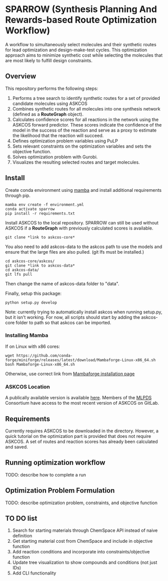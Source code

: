 # SPARROW (Synthesis Planning And Rewards-based Route Optimization Workflow)

A workflow to simultaneously select molecules and their synthetic routes for lead optimization and design-make-test cycles. This optimization approach aims to minimize synthetic cost while selecting the molecules that are most likely to fulfill design constraints.  

## Overview 
This repository performs the following steps: 
1. Performs a tree search to identify synthetic routes for a set of provided candidate molecules using ASKCOS 
2. Combines synthetic routes for all molecules into one synthesis network (defined as a **RouteGraph** object).
3. Calculates confidence scores for all reactions in the network using the ASKCOS forward predictor. These scores indicate the confidence of the model in the success of the reaction and serve as a proxy to estimate the likelihood that the reaction will succeed. 
4. Defines optimization problem variables using PuLP
5. Sets relevant constraints on the optimization variables and sets the objective function. 
6. Solves optimization problem with Gurobi.  
7. Visualizes the resulting selected routes and target molecules. 

## Install 
Create conda environment using [mamba](https://mamba.readthedocs.io/en/latest/installation.html) and install additional requirements through pip. 

```
mamba env create -f environment.yml
conda activate sparrow
pip install -r requirements.txt
```

Install ASKCOS to the local repository. SPARROW can still be used without ASKCOS if a **RouteGraph** with previously calculated scores is available.  
```
git clone *link to askcos-core*
```

You also need to add askcos-data to the askcos path to use the models and ensure that the large files are also pulled. (git lfs must be installed.)
```
cd askcos-core/askcos/
git clone *link to askcos-data*
cd askcos-data/
git lfs pull
```
Then change the name of askcos-data folder to "data". 

Finally, setup this package: 
```
python setup.py develop
```
Note: currently trying to automatically install askcos when running setup.py, but it isn't working. For now, all scripts should start by adding the askcos-core folder to path so that askcos can be imported.  

### Installing Mamba
If on Linux with x86 cores: 
```
wget https://github.com/conda-forge/miniforge/releases/latest/download/Mambaforge-Linux-x86_64.sh
bash Mambaforge-Linux-x86_64.sh
```
Otherwise, use correct link from [Mambaforge installation page](https://github.com/conda-forge/miniforge/releases/latest/download/Mambaforge-Linux-x86_64.sh)

### ASKCOS Location 
A publically available version is available [here](https://github.com/ASKCOS). Members of the [MLPDS](https://mlpds.mit.edu/) Consortium have access to the most recent version of ASKCOS on GitLab. 

## Requirements 
Currently requires ASKCOS to be downloaded in the directory. However, a quick tutorial on the optimization part is provided that does not require ASKCOS. A set of routes and reaction scores has already been calculated and saved. 


## Running optimization workflow 
TODO: describe how to complete a run 

##  Optimization Problem Formulation 
TODO: describe optimization problem, constraints, and objective function 

## TO DO list
1. Search for starting materials through ChemSpace API instead of naive definition 
2. Get starting material cost from ChemSpace and include in objective function 
3. Add reaction conditions and incorporate into constraints/objective function 
4. Update tree visualization to show compounds and conditions (not just IDs)
5. Add CLI functionality 